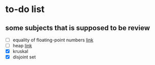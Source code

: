 # to-do list

## some subjects that is supposed to be review

- [ ] equality of floating-point numbers [link](https://zhuanlan.zhihu.com/p/24695220)
- [ ] heap [link](https://zhuanlan.zhihu.com/p/25144151)
- [x] kruskal
- [x] disjoint set
